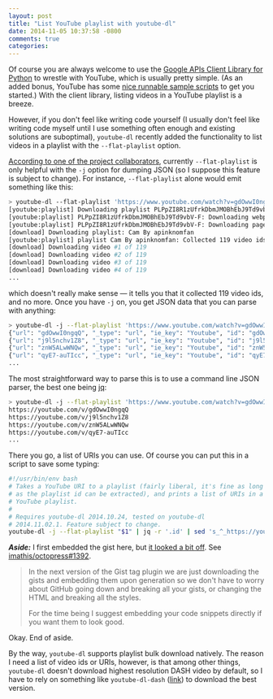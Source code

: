 ```yaml
---
layout: post
title: "List YouTube playlist with youtube-dl"
date: 2014-11-05 10:37:58 -0800
comments: true
categories:
---
```

Of course you are always welcome to use the [Google APIs Client Library for Python](https://developers.google.com/api-client-library/python/) to wrestle with YouTube, which is usually pretty simple. (As an added bonus, YouTube has some [nice runnable sample scripts](https://developers.google.com/youtube/v3/code_samples/) to get you started.) With the client library, listing videos in a YouTube playlist is a breeze.

However, if you don't feel like writing code yourself (I usually don't feel like writing code myself until I use something often enough and existing solutions are suboptimal), `youtube-dl` recently added the functionality to list videos in a playlist with the `--flat-playlist` option.

[According to one of the project collaborators](https://github.com/rg3/youtube-dl/issues/4003#issuecomment-60322630), currently `--flat-playlist` is only helpful with the `-j` option for dumping JSON (so I suppose this feature is subject to change). For instance, `--flat-playlist` alone would emit something like this:

```bash
> youtube-dl --flat-playlist 'https://www.youtube.com/watch?v=gdOwwI0ngqQ&list=PLPpZI8R1zUfrkDbmJMOBhEbJ9Td9vbV-F'
[youtube:playlist] Downloading playlist PLPpZI8R1zUfrkDbmJMOBhEbJ9Td9vbV-F - add --no-playlist to just download video gdOwwI0ngqQ
[youtube:playlist] PLPpZI8R1zUfrkDbmJMOBhEbJ9Td9vbV-F: Downloading webpage
[youtube:playlist] PLPpZI8R1zUfrkDbmJMOBhEbJ9Td9vbV-F: Downloading page #1
[download] Downloading playlist: Cam By apinknomfan
[youtube:playlist] playlist Cam By apinknomfan: Collected 119 video ids (downloading 119 of them)
[download] Downloading video #1 of 119
[download] Downloading video #2 of 119
[download] Downloading video #3 of 119
[download] Downloading video #4 of 119
...
```

which doesn't really make sense — it tells you that it collected 119 video ids, and no more. Once you have `-j` on, you get JSON data that you can parse with anything:

```bash
> youtube-dl -j --flat-playlist 'https://www.youtube.com/watch?v=gdOwwI0ngqQ&list=PLPpZI8R1zUfrkDbmJMOBhEbJ9Td9vbV-F'
{"url": "gdOwwI0ngqQ", "_type": "url", "ie_key": "Youtube", "id": "gdOwwI0ngqQ"}
{"url": "j9l5nchv1Z8", "_type": "url", "ie_key": "Youtube", "id": "j9l5nchv1Z8"}
{"url": "znW5ALwWNQw", "_type": "url", "ie_key": "Youtube", "id": "znW5ALwWNQw"}
{"url": "qyE7-auTIcc", "_type": "url", "ie_key": "Youtube", "id": "qyE7-auTIcc"}
...
```

The most straightforward way to parse this is to use a command line JSON parser, the best one being [jq](https://github.com/stedolan/jq):

```bash
> youtube-dl -j --flat-playlist 'https://www.youtube.com/watch?v=gdOwwI0ngqQ&list=PLPpZI8R1zUfrkDbmJMOBhEbJ9Td9vbV-F' | jq -r '.id' | sed 's_^_https://youtube.com/v/_'
https://youtube.com/v/gdOwwI0ngqQ
https://youtube.com/v/j9l5nchv1Z8
https://youtube.com/v/znW5ALwWNQw
https://youtube.com/v/qyE7-auTIcc
...
```

There you go, a list of URIs you can use. Of course you can put this in a script to save some typing:

```bash youtube-ls-playlist.sh https://gist.github.com/zmwangx/0245788475f963210ed9 Gist
#!/usr/bin/env bash
# Takes a YouTube URI to a playlist (fairly liberal, it's fine as long
# as the playlist id can be extracted), and prints a list of URIs in a
# YouTube playlist.
#
# Requires youtube-dl 2014.10.24, tested on youtube-dl
# 2014.11.02.1. Feature subject to change.
youtube-dl -j --flat-playlist "$1" | jq -r '.id' | sed 's_^_https://youtube.com/v/_'
```

**_Aside:_** I first embedded the gist here, but [it looked a bit off](http://i.imgur.com/m3cr0Im.png). See [imathis/octopress#1392](https://github.com/imathis/octopress/issues/1392).

> In the next version of the Gist tag plugin we are just downloading the gists and embedding them upon generation so we don't have to worry about GitHub going down and breaking all your gists, or changing the HTML and breaking all the styles.
>
> For the time being I suggest embedding your code snippets directly if you want them to look good.

Okay. End of aside.

By the way, `youtube-dl` supports playlist bulk download natively. The reason I need a list of video ids or URIs, however, is that among other things, `youtube-dl` doesn't download highest resolution DASH video by default, so I have to rely on something like `youtube-dl-dash` ([link](https://github.com/zmwangx/sh/blob/master/youtube-dl-dash)) to download the best version.

